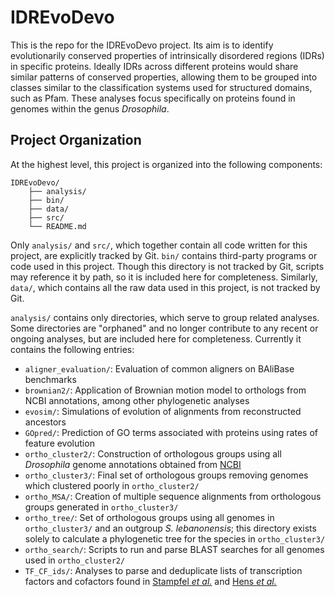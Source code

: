 # IDREvoDevo

This is the repo for the IDREvoDevo project. Its aim is to identify evolutionarily conserved properties of intrinsically disordered regions (IDRs) in specific proteins. Ideally IDRs across different proteins would share similar patterns of conserved properties, allowing them to be grouped into classes similar to the classification systems used for structured domains, such as Pfam. These analyses focus specifically on proteins found in genomes within the genus *Drosophila*.

## Project Organization

At the highest level, this project is organized into the following components:

```
IDREvoDevo/
	├── analysis/
	├── bin/
	├── data/
	├── src/
	└── README.md
```

Only `analysis/` and `src/`, which together contain all code written for this project, are explicitly tracked by Git. `bin/` contains third-party programs or code used in this project. Though this directory is not tracked by Git, scripts may reference it by path, so it is included here for completeness. Similarly, `data/`, which contains all the raw data used in this project, is not tracked by Git.

`analysis/` contains only directories, which serve to group related analyses. Some directories are "orphaned" and no longer contribute to any recent or ongoing analyses, but are included here for completeness. Currently it contains the following entries:
- `aligner_evaluation/`: Evaluation of common aligners on BAliBase benchmarks
- `brownian2/`: Application of Brownian motion model to orthologs from NCBI annotations, among other phylogenetic analyses
- `evosim/`: Simulations of evolution of alignments from reconstructed ancestors
- `GOpred/`: Prediction of GO terms associated with proteins using rates of feature evolution
- `ortho_cluster2/`: Construction of orthologous groups using all *Drosophila* genome annotations obtained from [NCBI](https://www.ncbi.nlm.nih.gov/genome/annotation_euk/all/)
- `ortho_cluster3/`: Final set of orthologous groups removing genomes which clustered poorly in `ortho_cluster2/`
- `ortho_MSA/`: Creation of multiple sequence alignments from orthologous groups generated in `ortho_cluster3/`
- `ortho_tree/`: Set of orthologous groups using all genomes in `ortho_cluster3/` and an outgroup *S. lebanonensis*; this directory exists solely to calculate a phylogenetic tree for the species in `ortho_cluster3/`
- `ortho_search/`: Scripts to run and parse BLAST searches for all genomes used in `ortho_cluster2/`
- `TF_CF_ids/`: Analyses to parse and deduplicate lists of transcription factors and cofactors found in [Stampfel *et al.*](https://pubmed.ncbi.nlm.nih.gov/26550828/) and [Hens *et al.*](https://www.ncbi.nlm.nih.gov/pmc/articles/PMC3929264/)
